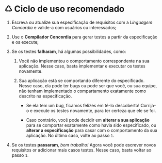 # ♺ Ciclo de uso recomendado

1. Escreva ou atualize sua especificação de requisitos com a *Linguagem Concordia* e valide-a com usuários ou interessados;

2. Use o **Compilador Concordia** para gerar testes a partir da especificação e os execute;

3. Se os testes **falharam**, há algumas possibilidades, como:

   1. Você não implementou o comportamento correspondente na sua aplicação. Nesse caso, basta implementar e executar os testes novamente.

   2. Sua aplicação está se comportando diferente do especificado. Nesse caso, ela pode ter bugs ou pode ser que você, ou sua equipe, não tenham implementado o compartamento exatamente como descrito na especificação.

      - Se ela tem um bug, ficamos felizes em tê-lo descoberto! Corrija-o e execute os testes novamente, para ter certeza que ele se foi.

      - Caso contrário, você pode decidir em **alterar a sua aplicação** para se comportar exatamente como havia sido especificado, ou **alterar a especificação** para casar com o comportamento da sua aplicação. No último caso, volte ao passo `1`.

4. Se os testes **passaram**, *bom trabalho!* Agora você pode escrever novos requisitos or adicionar mais casos testes. Nesse caso, basta voltar ao passo `1`.
